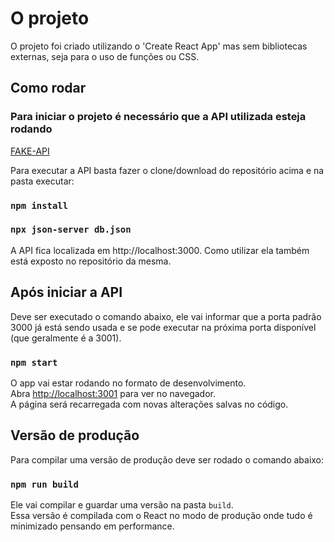 # O projeto

O projeto foi criado utilizando o 'Create React App' mas sem bibliotecas externas, seja para o uso de funções ou CSS.

## Como rodar

### Para iniciar o projeto é necessário que a API utilizada esteja rodando
[FAKE-API](https://github.com/eqi-investimentos/desafio-fake-api)

Para executar a API basta fazer o clone/download do repositório acima e na pasta executar:

### `npm install` 
### `npx json-server db.json` 

A API fica localizada em http://localhost:3000.
Como utilizar ela também está exposto no repositório da mesma.

## Após iniciar a API

Deve ser executado o comando abaixo, ele vai informar que a porta padrão 3000 já está sendo usada e se pode executar na próxima porta disponível (que geralmente é a 3001).

### `npm start`

O app vai estar rodando no formato de desenvolvimento.\
Abra [http://localhost:3001](http://localhost:3001) para ver no navegador.\
A página será recarregada com novas alterações salvas no código.

## Versão de produção

Para compilar uma versão de produção deve ser rodado o comando abaixo:

### `npm run build`

Ele vai compilar e guardar uma versão na pasta `build`.\
Essa versão é compilada com o React no modo de produção onde tudo é minimizado pensando em performance.


